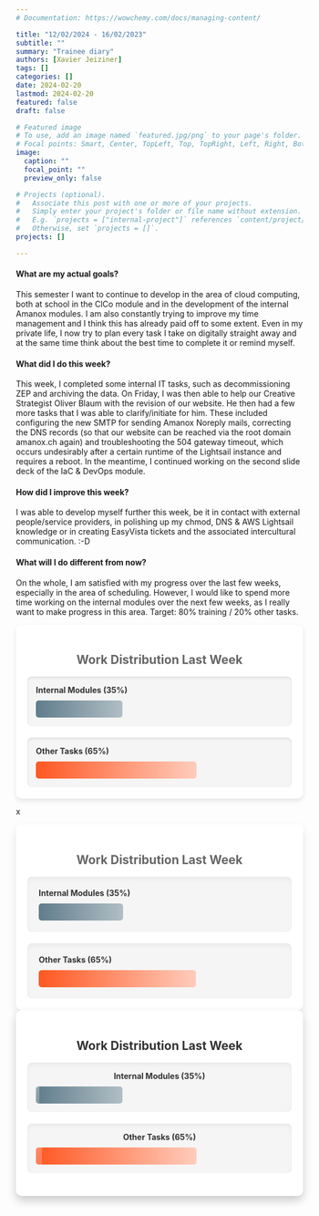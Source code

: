 ```yaml
---
# Documentation: https://wowchemy.com/docs/managing-content/

title: "12/02/2024 - 16/02/2023"
subtitle: ""
summary: "Trainee diary"
authors: [Xavier Jeiziner]
tags: []
categories: []
date: 2024-02-20
lastmod: 2024-02-20
featured: false
draft: false

# Featured image
# To use, add an image named `featured.jpg/png` to your page's folder.
# Focal points: Smart, Center, TopLeft, Top, TopRight, Left, Right, BottomLeft, Bottom, BottomRight.
image:
  caption: ""
  focal_point: ""
  preview_only: false

# Projects (optional).
#   Associate this post with one or more of your projects.
#   Simply enter your project's folder or file name without extension.
#   E.g. `projects = ["internal-project"]` references `content/project/deep-learning/index.md`.
#   Otherwise, set `projects = []`.
projects: []

---
```

#### What are my actual goals?
This semester I want to continue to develop in the area of cloud computing, both at school in the ClCo module and in the development of the internal Amanox modules. I am also constantly trying to improve my time management and I think this has already paid off to some extent. Even in my private life, I now try to plan every task I take on digitally straight away and at the same time think about the best time to complete it or remind myself.

#### What did I do this week?
This week, I completed some internal IT tasks, such as decommissioning ZEP and archiving the data. On Friday, I was then able to help our Creative Strategist Oliver Blaum with the revision of our website. He then had a few more tasks that I was able to clarify/initiate for him. These included configuring the new SMTP for sending Amanox Noreply mails, correcting the DNS records (so that our website can be reached via the root domain amanox.ch again) and troubleshooting the 504 gateway timeout, which occurs undesirably after a certain runtime of the Lightsail instance and requires a reboot. In the meantime, I continued working on the second slide deck of the IaC & DevOps module.

#### How did I improve this week?
I was able to develop myself further this week, be it in contact with external people/service providers, in polishing up my chmod, DNS & AWS Lightsail knowledge or in creating EasyVista tickets and the associated intercultural communication. :-D

#### What will I do different from now?
On the whole, I am satisfied with my progress over the last few weeks, especially in the area of scheduling. However, I would like to spend more time working on the internal modules over the next few weeks, as I really want to make progress in this area. Target: 80% training / 20% other tasks.

<div style="padding: 20px; color: #333; background-color: #fff; border-radius: 10px; box-shadow: 0 4px 8px rgba(0,0,0,0.1);">
  <h2 style="text-align: center; color: #666;">Work Distribution Last Week</h2>
  <div style="background-color: #f5f5f5; padding: 15px; margin-bottom: 20px; border-radius: 8px; color: #333; box-shadow: inset 0 2px 4px rgba(0,0,0,0.1);">
    <strong>Internal Modules (35%)</strong>
    <div style="width: 35%; height: 30px; background: linear-gradient(to right, #607D8B 0%, #B0BEC5 100%); border-radius: 5px; margin-top: 10px;"></div>
  </div>
  <div style="background-color: #f5f5f5; padding: 15px; border-radius: 8px; color: #333; box-shadow: inset 0 2px 4px rgba(0,0,0,0.1);">
    <strong>Other Tasks (65%)</strong>
    <div style="width: 65%; height: 30px; background: linear-gradient(to right, #FF5722 0%, #FFCCBC 100%); border-radius: 5px; margin-top: 10px;"></div>
  </div>
</div>

x

<div style="padding: 20px; color: #333; background-color: #fff; border-radius: 10px; box-shadow: 0 8px 16px rgba(0,0,0,0.1); transition: box-shadow 0.3s ease;">
  <h2 style="text-align: center; color: #666;">Work Distribution Last Week</h2>
  <div style="background-color: #f5f5f5; padding: 20px; margin-bottom: 20px; border-radius: 8px; color: #333; box-shadow: inset 0 4px 8px rgba(0,0,0,0.05); transition: transform 0.3s ease, box-shadow 0.3s ease;" onmouseover="this.style.transform='scale(1.05)'; this.style.boxShadow='inset 0 4px 8px rgba(0,0,0,0.1)';" onmouseout="this.style.transform='scale(1)'; this.style.boxShadow='inset 0 4px 8px rgba(0,0,0,0.05)';">
    <strong>Internal Modules (35%)</strong>
    <div style="width: 35%; height: 30px; background: linear-gradient(to right, #607D8B 0%, #B0BEC5 100%); border-radius: 5px; margin-top: 10px; transition: background 0.3s ease;" onmouseover="this.style.background='linear-gradient(to right, #455A64 0%, #90A4AE 100%)';" onmouseout="this.style.background='linear-gradient(to right, #607D8B 0%, #B0BEC5 100%)';"></div>
  </div>
  <div style="background-color: #f5f5f5; padding: 20px; border-radius: 8px; color: #333; box-shadow: inset 0 4px 8px rgba(0,0,0,0.05); transition: transform 0.3s ease, box-shadow 0.3s ease;" onmouseover="this.style.transform='scale(1.05)'; this.style.boxShadow='inset 0 4px 8px rgba(0,0,0,0.1)';" onmouseout="this.style.transform='scale(1)'; this.style.boxShadow='inset 0 4px 8px rgba(0,0,0,0.05)';">
    <strong>Other Tasks (65%)</strong>
    <div style="width: 65%; height: 30px; background: linear-gradient(to right, #FF5722 0%, #FFCCBC 100%); border-radius: 5px; margin-top: 10px; transition: background 0.3s ease;" onmouseover="this.style.background='linear-gradient(to right, #E64A19 0%, #FFAB91 100%)';" onmouseout="this.style.background='linear-gradient(to right, #FF5722 0%, #FFCCBC 100%)';"></div>
  </div>
</div>


<style>
  .container {
    padding: 20px; 
    color: #333; 
    background-color: #fff; 
    border-radius: 10px; 
    box-shadow: 0 8px 16px rgba(0,0,0,0.2); 
    transition: box-shadow 0.3s ease;
    text-align: center;
  }

  .bar {
    height: 30px; 
    border-radius: 5px; 
    margin-top: 10px; 
    position: relative;
    overflow: hidden;
    transition: transform 0.3s ease;
  }

  .bar:before {
    content: "";
    position: absolute;
    top: 0;
    left: 0;
    right: 0;
    bottom: 0;
    background: linear-gradient(120deg, rgba(255,255,255,0.2), rgba(255,255,255,0.8) 50%, rgba(255,255,255,0.2));
    z-index: 1;
    transform: translateX(-100%);
    animation: shine 1.5s infinite;
  }

  @keyframes shine {
    to {
      transform: translateX(100%);
    }
  }

  .bar-inner {
    height: 100%;
    position: relative;
    z-index: 0;
    border-radius: 5px;
  }

  .internal-modules {
    width: 35%; 
    background: linear-gradient(to right, #607D8B, #B0BEC5); 
  }

  .other-tasks {
    width: 65%; 
    background: linear-gradient(to right, #FF5722, #FFCCBC); 
  }

  .task-label {
    padding: 15px; 
    margin-bottom: 20px; 
    border-radius: 8px; 
    color: #333; 
    background-color: #f5f5f5; 
    box-shadow: inset 0 4px 8px rgba(0,0,0,0.05); 
    transition: all 0.3s ease;
  }

  .task-label:hover .bar {
    transform: scale(1.05);
  }
</style>

<div class="container">
  <h2>Work Distribution Last Week</h2>
  <div class="task-label">
    <strong>Internal Modules (35%)</strong>
    <div class="bar internal-modules">
      <div class="bar-inner"></div>
    </div>
  </div>
  <div class="task-label">
    <strong>Other Tasks (65%)</strong>
    <div class="bar other-tasks">
      <div class="bar-inner"></div>
    </div>
  </div>
</div>
